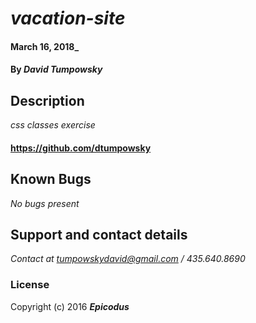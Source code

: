 # _vacation-site_

#### March 16, 2018_

#### By _**David Tumpowsky**_


## Description

_css classes exercise_

#### https://github.com/dtumpowsky


## Known Bugs

_No bugs present_

## Support and contact details

_Contact at tumpowskydavid@gmail.com / 435.640.8690_

### License


Copyright (c) 2016 **_Epicodus_**
